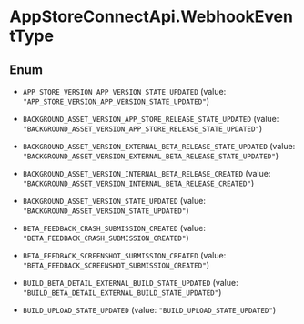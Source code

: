# AppStoreConnectApi.WebhookEventType

## Enum


* `APP_STORE_VERSION_APP_VERSION_STATE_UPDATED` (value: `"APP_STORE_VERSION_APP_VERSION_STATE_UPDATED"`)

* `BACKGROUND_ASSET_VERSION_APP_STORE_RELEASE_STATE_UPDATED` (value: `"BACKGROUND_ASSET_VERSION_APP_STORE_RELEASE_STATE_UPDATED"`)

* `BACKGROUND_ASSET_VERSION_EXTERNAL_BETA_RELEASE_STATE_UPDATED` (value: `"BACKGROUND_ASSET_VERSION_EXTERNAL_BETA_RELEASE_STATE_UPDATED"`)

* `BACKGROUND_ASSET_VERSION_INTERNAL_BETA_RELEASE_CREATED` (value: `"BACKGROUND_ASSET_VERSION_INTERNAL_BETA_RELEASE_CREATED"`)

* `BACKGROUND_ASSET_VERSION_STATE_UPDATED` (value: `"BACKGROUND_ASSET_VERSION_STATE_UPDATED"`)

* `BETA_FEEDBACK_CRASH_SUBMISSION_CREATED` (value: `"BETA_FEEDBACK_CRASH_SUBMISSION_CREATED"`)

* `BETA_FEEDBACK_SCREENSHOT_SUBMISSION_CREATED` (value: `"BETA_FEEDBACK_SCREENSHOT_SUBMISSION_CREATED"`)

* `BUILD_BETA_DETAIL_EXTERNAL_BUILD_STATE_UPDATED` (value: `"BUILD_BETA_DETAIL_EXTERNAL_BUILD_STATE_UPDATED"`)

* `BUILD_UPLOAD_STATE_UPDATED` (value: `"BUILD_UPLOAD_STATE_UPDATED"`)


